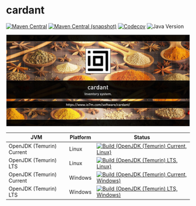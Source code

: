 cardant
===

[![Maven Central](https://img.shields.io/maven-central/v/com.io7m.cardant/com.io7m.cardant.svg?style=flat-square)](http://search.maven.org/#search%7Cga%7C1%7Cg%3A%22com.io7m.cardant%22)
[![Maven Central (snapshot)](https://img.shields.io/nexus/s/com.io7m.cardant/com.io7m.cardant?server=https%3A%2F%2Fs01.oss.sonatype.org&style=flat-square)](https://s01.oss.sonatype.org/content/repositories/snapshots/com/io7m/cardant/)
[![Codecov](https://img.shields.io/codecov/c/github/io7m-com/cardant.svg?style=flat-square)](https://codecov.io/gh/io7m-com/cardant)
![Java Version](https://img.shields.io/badge/21-java?label=java&color=e6c35c)

![com.io7m.cardant](./src/site/resources/cardant.jpg?raw=true)

| JVM | Platform | Status |
|-----|----------|--------|
| OpenJDK (Temurin) Current | Linux | [![Build (OpenJDK (Temurin) Current, Linux)](https://img.shields.io/github/actions/workflow/status/io7m-com/cardant/main.linux.temurin.current.yml)](https://www.github.com/io7m-com/cardant/actions?query=workflow%3Amain.linux.temurin.current)|
| OpenJDK (Temurin) LTS | Linux | [![Build (OpenJDK (Temurin) LTS, Linux)](https://img.shields.io/github/actions/workflow/status/io7m-com/cardant/main.linux.temurin.lts.yml)](https://www.github.com/io7m-com/cardant/actions?query=workflow%3Amain.linux.temurin.lts)|
| OpenJDK (Temurin) Current | Windows | [![Build (OpenJDK (Temurin) Current, Windows)](https://img.shields.io/github/actions/workflow/status/io7m-com/cardant/main.windows.temurin.current.yml)](https://www.github.com/io7m-com/cardant/actions?query=workflow%3Amain.windows.temurin.current)|
| OpenJDK (Temurin) LTS | Windows | [![Build (OpenJDK (Temurin) LTS, Windows)](https://img.shields.io/github/actions/workflow/status/io7m-com/cardant/main.windows.temurin.lts.yml)](https://www.github.com/io7m-com/cardant/actions?query=workflow%3Amain.windows.temurin.lts)|
